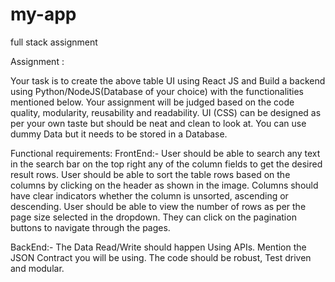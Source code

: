 # my-app
 full stack assignment
 
 
 
Assignment : 

Your task is to create the above table UI using React JS and Build a backend using Python/NodeJS(Database of your choice) with the functionalities mentioned below. Your assignment will be judged based on the code quality, modularity, reusability and readability. UI (CSS) can be designed as per your own taste but should be neat and clean to look at. You can use dummy Data but it needs to be stored in a Database. 

Functional requirements:
FrontEnd:-
User should be able to search any text in the search bar on the top right any of the column fields to get the desired result rows.
User should be able to sort the table rows based on the columns by clicking on the header as shown in the image. Columns should have clear indicators whether the column is unsorted, ascending or descending.
User should be able to view the number of rows as per the page size selected in the dropdown. They can click on the pagination buttons to navigate through the pages.

BackEnd:-
The Data Read/Write should happen Using APIs. Mention the JSON Contract you will be using. 
The code should be robust, Test driven and modular.
